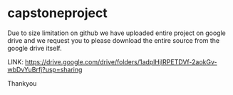 # capstoneproject
Due to size limitation on github we have uploaded entire project on google drive and we request you to please download the entire source from the google drive itself. 

LINK: https://drive.google.com/drive/folders/1adplHjIRPETDVf-2aokGv-wbDvYuBrfj?usp=sharing

Thankyou
